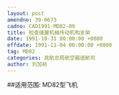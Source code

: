 ```yaml
---
layout: post
amendno: 39-0673
cadno: CAD1991-MD82-09
title: 检查缝翼机械传动机构支架
date: 1991-10-31 00:00:00 +0800
effdate: 1991-11-04 00:00:00 +0800
tag: MD82
categories: 民航总局航空器适航司
author: 刘加祯
---
```


##适用范围:
MD82型飞机

